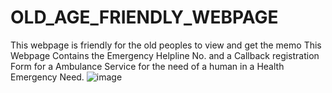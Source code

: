 # OLD_AGE_FRIENDLY_WEBPAGE
This webpage is friendly for the old peoples to view and get the memo
This Webpage Contains the Emergency Helpline No. and a Callback registration Form for a Ambulance Service for the need of a human in a Health Emergency Need. 
![image](https://user-images.githubusercontent.com/103287965/205449572-7ad0a035-683d-40ce-9181-caad85332d78.png)
